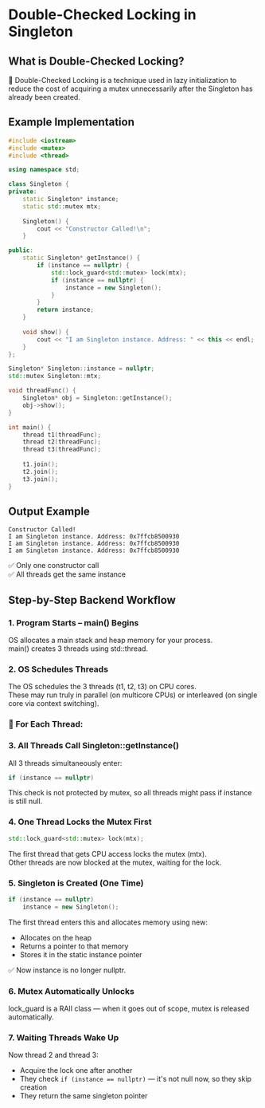 # Double-Checked Locking in Singleton

## What is Double-Checked Locking?

🔐 Double-Checked Locking is a technique used in lazy initialization to reduce the cost of acquiring a mutex unnecessarily after the Singleton has already been created.

## Example Implementation

```cpp
#include <iostream>
#include <mutex>
#include <thread>

using namespace std;

class Singleton {
private:
    static Singleton* instance;
    static std::mutex mtx;
    
    Singleton() {
        cout << "Constructor Called!\n";
    }

public:
    static Singleton* getInstance() {
        if (instance == nullptr) {
            std::lock_guard<std::mutex> lock(mtx);
            if (instance == nullptr) {
                instance = new Singleton();
            }
        }
        return instance;
    }
    
    void show() {
        cout << "I am Singleton instance. Address: " << this << endl;
    }
};

Singleton* Singleton::instance = nullptr;
std::mutex Singleton::mtx;

void threadFunc() {
    Singleton* obj = Singleton::getInstance();
    obj->show();
}

int main() {
    thread t1(threadFunc);
    thread t2(threadFunc);
    thread t3(threadFunc);
    
    t1.join();
    t2.join();
    t3.join();
}
```

## Output Example

```
Constructor Called!
I am Singleton instance. Address: 0x7ffcb8500930
I am Singleton instance. Address: 0x7ffcb8500930
I am Singleton instance. Address: 0x7ffcb8500930
```

✅ Only one constructor call  
✅ All threads get the same instance

## Step-by-Step Backend Workflow

### 1. Program Starts – main() Begins
OS allocates a main stack and heap memory for your process.  
main() creates 3 threads using std::thread.

### 2. OS Schedules Threads
The OS schedules the 3 threads (t1, t2, t3) on CPU cores.  
These may run truly in parallel (on multicore CPUs) or interleaved (on single core via context switching).

### 🔄 For Each Thread:

### 3. All Threads Call Singleton::getInstance()
All 3 threads simultaneously enter:
```cpp
if (instance == nullptr)
```
This check is not protected by mutex, so all threads might pass if instance is still null.

### 4. One Thread Locks the Mutex First
```cpp
std::lock_guard<std::mutex> lock(mtx);
```
The first thread that gets CPU access locks the mutex (mtx).  
Other threads are now blocked at the mutex, waiting for the lock.

### 5. Singleton is Created (One Time)
```cpp
if (instance == nullptr)
    instance = new Singleton();
```
The first thread enters this and allocates memory using new:
- Allocates on the heap
- Returns a pointer to that memory
- Stores it in the static instance pointer

✅ Now instance is no longer nullptr.

### 6. Mutex Automatically Unlocks
lock_guard is a RAII class — when it goes out of scope, mutex is released automatically.

### 7. Waiting Threads Wake Up
Now thread 2 and thread 3:
- Acquire the lock one after another
- They check `if (instance == nullptr)` — it's not null now, so they skip creation
- They return the same singleton pointer
